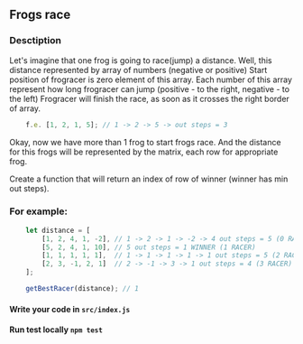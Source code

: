 ## Frogs race

### Desctiption
Let's imagine that one frog is going to race(jump) a distance.
Well, this distance represented by array of numbers (negative or positive)
Start position of frogracer is zero element of this array.
Each number of this array represent how long frogracer can jump (positive - to the right, negative - to the left)
Frogracer will finish the race, as soon as it crosses the right border of array.
```js
    f.e. [1, 2, 1, 5]; // 1 -> 2 -> 5 -> out steps = 3
```

Okay, now we have more than 1 frog to start frogs race.
And the distance for this frogs will be represented by the matrix, each row for appropriate frog.

Create a function that will return an index of row of winner (winner has min out steps).

### For example:
```js
    let distance = [
        [1, 2, 4, 1, -2], // 1 -> 2 -> 1 -> -2 -> 4 out steps = 5 (0 RACER)
        [5, 2, 4, 1, 10], // 5 out steps = 1 WINNER (1 RACER)
        [1, 1, 1, 1, 1],  // 1 -> 1 -> 1 -> 1 -> 1 out steps = 5 (2 RACER)
        [2, 3, -1, 2, 1]  // 2 -> -1 -> 3 -> 1 out steps = 4 (3 RACER)
    ];

    getBestRacer(distance); // 1
```

#### Write your code in `src/index.js`
#### Run test locally `npm test`
